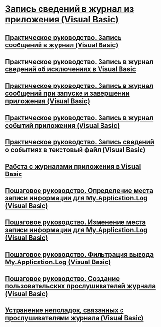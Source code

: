 # [Запись сведений в журнал из приложения (Visual Basic)](logging-information-from-the-application.md)
## [Практическое руководство. Запись сообщений в журнал (Visual Basic)](how-to-write-log-messages.md)
## [Практическое руководство. Запись в журнал сведений об исключениях в Visual Basic](how-to-log-exceptions.md)
## [Практическое руководство. Запись в журнал сообщений при запуске и завершении приложения (Visual Basic)](how-to-log-messages-when-the-application-starts-or-shuts-down.md)
## [Практическое руководство. Запись в журнал событий приложения (Visual Basic)](how-to-write-to-an-application-event-log.md)
## [Практическое руководство. Запись сведений о событиях в текстовый файл (Visual Basic)](how-to-write-event-information-to-a-text-file.md)
## [Работа с журналами приложения в Visual Basic](working-with-application-logs.md)
## [Пошаговое руководство. Определение места записи информации для My.Application.Log (Visual Basic)](walkthrough-determining-where-my-application-log-writes-information.md)
## [Пошаговое руководство. Изменение места записи информации для My.Application.Log (Visual Basic)](walkthrough-changing-where-my-application-log-writes-information.md)
## [Пошаговое руководство. Фильтрация вывода My.Application.Log (Visual Basic)](walkthrough-filtering-my-application-log-output.md)
## [Пошаговое руководство. Создание пользовательских прослушивателей журнала (Visual Basic)](walkthrough-creating-custom-log-listeners.md)
## [Устранение неполадок, связанных с прослушивателями журнала (Visual Basic)](troubleshooting-log-listeners.md)
